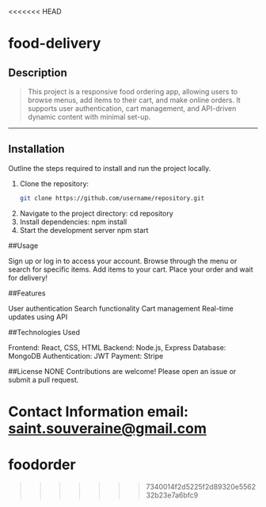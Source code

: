 <<<<<<< HEAD
# food-delivery

## Description
> This project is a responsive food ordering app, allowing users to browse menus, add items to their cart, and make online orders. It supports user authentication, cart management, and API-driven dynamic content with minimal set-up.

---

## Installation

Outline the steps required to install and run the project locally.

1. Clone the repository:
   ```bash
   git clone https://github.com/username/repository.git
2. Navigate to the project directory:
   cd repository
3. Install dependencies:
   npm install
4.  Start the development server
    npm start

##Usage

Sign up or log in to access your account.
Browse through the menu or search for specific items.
Add items to your cart.
Place your order and wait for delivery!

##Features

User authentication
Search functionality
Cart management
Real-time updates using API

##Technologies Used

Frontend: React, CSS, HTML
Backend: Node.js, Express
Database: MongoDB
Authentication: JWT
Payment: Stripe

##License
NONE
Contributions are welcome! Please open an issue or submit a pull request.

Contact Information
email: saint.souveraine@gmail.com
=======
# foodorder
>>>>>>> 7340014f2d5225f2d89320e556232b23e7a6bfc9
